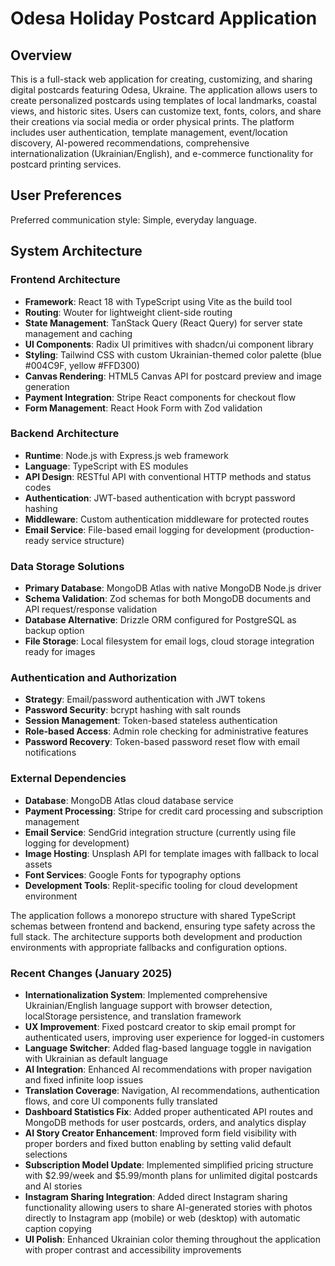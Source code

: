 # Odesa Holiday Postcard Application

## Overview

This is a full-stack web application for creating, customizing, and sharing digital postcards featuring Odesa, Ukraine. The application allows users to create personalized postcards using templates of local landmarks, coastal views, and historic sites. Users can customize text, fonts, colors, and share their creations via social media or order physical prints. The platform includes user authentication, template management, event/location discovery, AI-powered recommendations, comprehensive internationalization (Ukrainian/English), and e-commerce functionality for postcard printing services.

## User Preferences

Preferred communication style: Simple, everyday language.

## System Architecture

### Frontend Architecture
- **Framework**: React 18 with TypeScript using Vite as the build tool
- **Routing**: Wouter for lightweight client-side routing
- **State Management**: TanStack Query (React Query) for server state management and caching
- **UI Components**: Radix UI primitives with shadcn/ui component library
- **Styling**: Tailwind CSS with custom Ukrainian-themed color palette (blue #004C9F, yellow #FFD300)
- **Canvas Rendering**: HTML5 Canvas API for postcard preview and image generation
- **Payment Integration**: Stripe React components for checkout flow
- **Form Management**: React Hook Form with Zod validation

### Backend Architecture
- **Runtime**: Node.js with Express.js web framework
- **Language**: TypeScript with ES modules
- **API Design**: RESTful API with conventional HTTP methods and status codes
- **Authentication**: JWT-based authentication with bcrypt password hashing
- **Middleware**: Custom authentication middleware for protected routes
- **Email Service**: File-based email logging for development (production-ready service structure)

### Data Storage Solutions
- **Primary Database**: MongoDB Atlas with native MongoDB Node.js driver
- **Schema Validation**: Zod schemas for both MongoDB documents and API request/response validation
- **Database Alternative**: Drizzle ORM configured for PostgreSQL as backup option
- **File Storage**: Local filesystem for email logs, cloud storage integration ready for images

### Authentication and Authorization
- **Strategy**: Email/password authentication with JWT tokens
- **Password Security**: bcrypt hashing with salt rounds
- **Session Management**: Token-based stateless authentication
- **Role-based Access**: Admin role checking for administrative features
- **Password Recovery**: Token-based password reset flow with email notifications

### External Dependencies
- **Database**: MongoDB Atlas cloud database service
- **Payment Processing**: Stripe for credit card processing and subscription management
- **Email Service**: SendGrid integration structure (currently using file logging for development)
- **Image Hosting**: Unsplash API for template images with fallback to local assets
- **Font Services**: Google Fonts for typography options
- **Development Tools**: Replit-specific tooling for cloud development environment

The application follows a monorepo structure with shared TypeScript schemas between frontend and backend, ensuring type safety across the full stack. The architecture supports both development and production environments with appropriate fallbacks and configuration options.

### Recent Changes (January 2025)
- **Internationalization System**: Implemented comprehensive Ukrainian/English language support with browser detection, localStorage persistence, and translation framework
- **UX Improvement**: Fixed postcard creator to skip email prompt for authenticated users, improving user experience for logged-in customers
- **Language Switcher**: Added flag-based language toggle in navigation with Ukrainian as default language
- **AI Integration**: Enhanced AI recommendations with proper navigation and fixed infinite loop issues
- **Translation Coverage**: Navigation, AI recommendations, authentication flows, and core UI components fully translated
- **Dashboard Statistics Fix**: Added proper authenticated API routes and MongoDB methods for user postcards, orders, and analytics display
- **AI Story Creator Enhancement**: Improved form field visibility with proper borders and fixed button enabling by setting valid default selections
- **Subscription Model Update**: Implemented simplified pricing structure with $2.99/week and $5.99/month plans for unlimited digital postcards and AI stories
- **Instagram Sharing Integration**: Added direct Instagram sharing functionality allowing users to share AI-generated stories with photos directly to Instagram app (mobile) or web (desktop) with automatic caption copying
- **UI Polish**: Enhanced Ukrainian color theming throughout the application with proper contrast and accessibility improvements